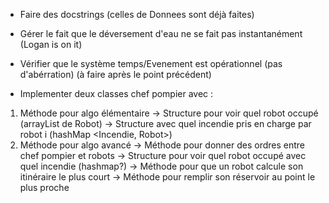 - Faire des docstrings (celles de Donnees sont déjà faites)

- Gérer le fait que le déversement d'eau ne se fait pas instantanément (Logan is on it)

- Vérifier que le système temps/Evenement est opérationnel (pas d'abérration) (à faire après le point précédent)

- Implementer deux classes chef pompier avec :
1) Méthode pour algo élémentaire
-> Structure pour voir quel robot occupé (arrayList de Robot)
-> Structure avec quel incendie pris en charge par robot i (hashMap <Incendie, Robot>)
2) Méthode pour algo avancé
-> Méthode pour donner des ordres entre chef pompier et robots
-> Structure pour voir quel robot occupé avec quel incendie (hashmap?)
-> Méthode pour que un robot calcule son itinéraire le plus court
-> Méthode pour remplir son réservoir au point le plus proche